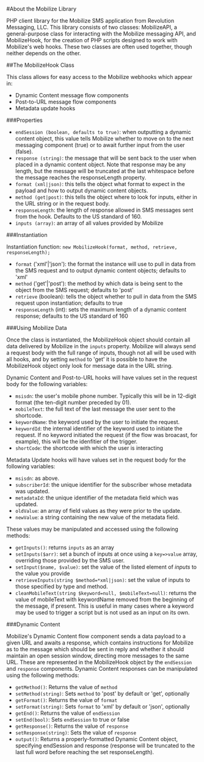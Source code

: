 #About the Mobilize Library

PHP client library for the Mobilize SMS application from Revolution Messaging, LLC.
This library consists of two classes: MobilizeAPI, a general-purpose class for interacting with the Mobilize messaging API, and MobilizeHook, for the creation of PHP scripts designed to work with Mobilize's web hooks. These two classes are often used together, though neither depends on the other.

##The MobilizeHook Class

This class allows for easy access to the Mobilize webhooks which appear in:

* Dynamic Content message flow components
* Post-to-URL message flow components
* Metadata update hooks

###Properties

* `endSession (boolean, defaults to true)`: when outputting a dynamic content object, this value tells Mobilize whether to move on to the next messaging component (true) or to await further input from the user (false).
* `response (string)`: the message that will be sent back to the user when placed in a dynamic content object. Note that response may be any length, but the message will be truncated at the last whitespace before the message reaches the responseLength property.
* `format (xml|json)`: this tells the object what format to expect in the payload and how to output dynamic content objects.
* `method (get|post)`: this tells the object where to look for inputs, either in the URL string or in the request body.
* `responseLength`: the length of response allowed in SMS messages sent from the hook. Defaults to the US standard of 160.
* `inputs (array)`: an array of all values provided by Mobilize

###Instantiation

Instantiation function: `new MobilizeHook(format, method, retrieve, responseLength);`
* `format` ('xml'|'json'): the format the instance will use to pull in data from the SMS request and to output dynamic content objects; defaults to 'xml'
* `method` ('get'|'post'): the method by which data is being sent to the object from the SMS request; defaults to 'post'
* `retrieve` (boolean): tells the object whether to pull in data from the SMS request upon instantiation; defaults to true
* `responseLength` (int): sets the maximum length of a dynamic content response; defaults to the US standard of 160

###Using Mobilize Data

Once the class is instantiated, the MobilizeHook object should contain all data delivered by Mobilize in the `inputs` property. Mobilize will always send a request body with the full range of inputs, though not all will be used with all hooks, and by setting `method` to 'get' it is possible to have the MobilizeHook object only look for message data in the URL string.

Dynamic Content and Post-to-URL hooks will have values set in the request body for the following variables:

* `msisdn`: the user's mobile phone number. Typically this will be in 12-digit format (the ten-digit number preceded by 01).
* `mobileText`: the full text of the last message the user sent to the shortcode.
* `keywordName`: the keyword used by the user to initiate the request.
* `keywordId`: the internal identifier of the keyword used to initiate the request. If no keyword initiated the request (if the flow was broacast, for example), this will be the idenfitier of the trigger.
* `shortCode`: the shortcode with which the user is interacting

Metadata Update hooks will have values set in the request body for the following variables:

* `msisdn`: as above.
* `subscriberId`: the unique identifier for the subscriber whose metadata was updated.
* `metadataId`: the unique identifier of the metadata field which was updated.
* `oldValue`: an array of field values as they were prior to the update.
* `newValue`: a string containing the new value of the metadata field.

These values may be manipulated and accessed using the following methods:

* `getInputs()`: returns `inputs` as an array
* `setInputs($arr)`: set a bunch of inputs at once using a `key=>value` array, overriding those provided by the SMS user.
* `setInput($name, $value)`: set the value of the listed element of *inputs* to the value you provide
* `retrieveInputs(string $method=*xml|json)`: set the value of inputs to those specified by type and method.
* `cleanMobileText(string $keyword=null, $mobileText=null)`: returns the value of mobileText with keywordName removed from the beginning of the message, if present. This is useful in many cases where a keyword may be used to trigger a script but is not used as an input on its own.

###Dynamic Content

Mobilize's Dynamic Content flow component sends a data payload to a given URL and awaits a response, which contains instructions for Mobilize as to the message which should be sent in reply and whether it should maintain an open session window, directing more messages to the same URL. These are represented in the MobilizeHook object by the `endSession` and `response` components. Dynamic Content responses can be manipulated using the following methods:

* `getMethod()`: Returns the value of `method`
* `setMethod(string)`: Sets `method` to 'post' by default or 'get', optionally
* `getFormat()`: Returns the value of `format`
* `setFormat(string)`: Sets `format` to 'xml' by default or 'json', optionally
* `getEnd()`: Returns the value of `endSession`
* `setEnd(bool)`: Sets `endSession` to true or false
* `getResponse()`: Returns the value of `response`
* `setResponse(string)`: Sets the value of `response`
* `output()`: Returns a properly-formatted Dynamic Content object, specifying endSession and response (response will be truncated to the last full word before reaching the set responseLength).
